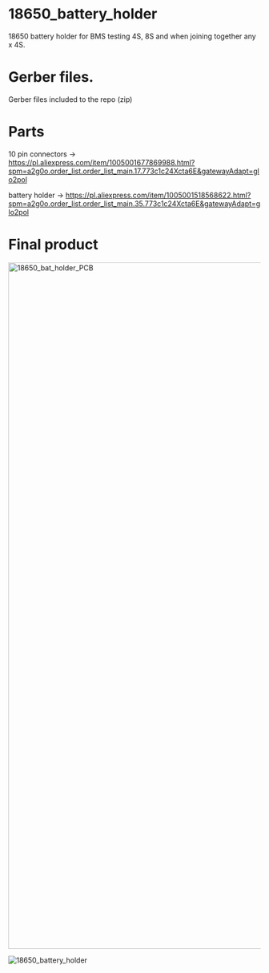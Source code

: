 # 18650_battery_holder
18650 battery holder for BMS testing 4S, 8S and when joining together any x 4S.

# Gerber files.
Gerber files included to the repo (zip)

# Parts
10  pin connectors -> https://pl.aliexpress.com/item/1005001677869988.html?spm=a2g0o.order_list.order_list_main.17.773c1c24Xcta6E&gatewayAdapt=glo2pol

battery holder -> https://pl.aliexpress.com/item/1005001518568622.html?spm=a2g0o.order_list.order_list_main.35.773c1c24Xcta6E&gatewayAdapt=glo2pol

# Final product

<img width="1369" alt="18650_bat_holder_PCB" src="https://github.com/LukaszB50B/18650_battery_holder/assets/127510997/b9be03c3-007c-4265-9f01-94be1adb85f9">

![18650_battery_holder](https://github.com/LukaszB50B/18650_battery_holder/assets/127510997/62da12e3-79b1-441d-ac85-0e210629e1f3)
